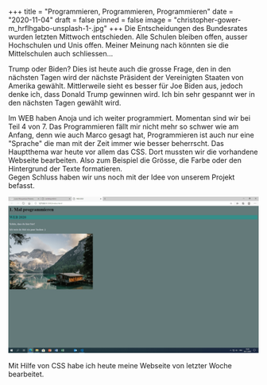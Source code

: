 +++
title = "Programmieren, Programmieren, Programmieren"
date = "2020-11-04"
draft = false
pinned = false
image = "christopher-gower-m_hrflhgabo-unsplash-1-.jpg"
+++
Die Entscheidungen des Bundesrates wurden letzten Mittwoch entschieden. Alle Schulen bleiben offen, ausser Hochschulen und Unis offen. Meiner Meinung nach könnten sie die Mittelschulen auch schliessen...

Trump oder Biden? Dies ist heute auch die grosse Frage, den in den nächsten Tagen wird der nächste Präsident der Vereinigten Staaten von Amerika gewählt. Mittlerweile sieht es besser für Joe Biden aus, jedoch denke ich, dass Donald Trump gewinnen wird. Ich bin sehr gespannt wer in den nächsten Tagen gewählt wird.

Im WEB haben Anoja und ich weiter programmiert. Momentan sind wir bei Teil 4 von 7. Das Programmieren fällt mir nicht mehr so schwer wie am Anfang, denn wie auch Marco gesagt hat, Programmieren ist auch nur eine "Sprache" die man mit der Zeit immer wie besser beherrscht. Das Hauptthema war heute vor allem das CSS. Dort mussten wir die vorhandene Webseite bearbeiten. Also zum Beispiel die Grösse, die Farbe oder den Hintergrund der Texte formatieren. \
Gegen Schluss haben wir uns noch mit der Idee von unserem Projekt befasst.

![](microsoftteams-image-3-1-.png)

Mit Hilfe von CSS habe ich heute meine Webseite von letzter Woche bearbeitet.